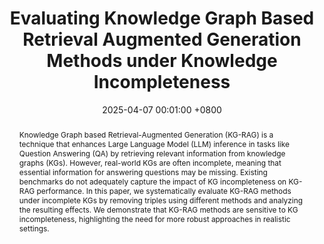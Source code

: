 ---
title:          "Evaluating Knowledge Graph Based Retrieval Augmented Generation Methods under Knowledge Incompleteness"
date:           2025-04-07 00:01:00 +0800
selected:       false
pub:            "IRISAI 2025 Symposium"
pub_date:       "2025"

tldr: Evaluating KG-based RAG on KG incompleteness

abstract: >-
    Knowledge Graph based Retrieval-Augmented Generation (KG-RAG) is a technique that enhances Large Language Model (LLM) inference in tasks like Question Answering (QA) by retrieving relevant information from knowledge graphs (KGs). However, real-world KGs are often incomplete, meaning that essential information for answering questions may be missing. Existing benchmarks do not adequately capture the impact of KG incompleteness on KG-RAG performance. In this paper, we systematically evaluate KG-RAG methods under incomplete KGs by removing triples using different methods and analyzing the resulting effects. We demonstrate that KG-RAG methods are sensitive to KG incompleteness, highlighting the need for more robust approaches in realistic settings.

cover: 
authors:
  - Dongzhuoran Zhou
  - Yuqicheng Zhu
  - <b>Yuan He</b>
  - Jiaoyan Chen
  - Evgeny Kharlamov
  - Steffen Staab

links:
  Preprint: https://arxiv.org/abs/2504.05163
---